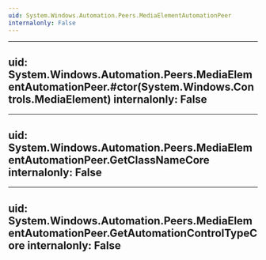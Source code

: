 ```yaml
---
uid: System.Windows.Automation.Peers.MediaElementAutomationPeer
internalonly: False
---
```


---
uid: System.Windows.Automation.Peers.MediaElementAutomationPeer.#ctor(System.Windows.Controls.MediaElement)
internalonly: False
---

---
uid: System.Windows.Automation.Peers.MediaElementAutomationPeer.GetClassNameCore
internalonly: False
---

---
uid: System.Windows.Automation.Peers.MediaElementAutomationPeer.GetAutomationControlTypeCore
internalonly: False
---

